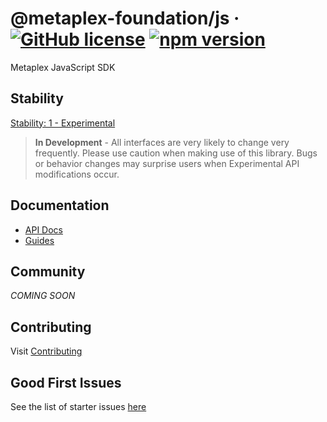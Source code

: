 # @metaplex-foundation/js &middot; [![GitHub license](https://img.shields.io/badge/license-MIT-blue.svg)](https://github.com/metaplex-foundation/js/blob/main/LICENSE) [![npm version](https://img.shields.io/npm/v/@metaplex-foundation/js.svg?style=flat)](https://www.npmjs.com/package/@metaplex-foundation/js)

Metaplex JavaScript SDK

## Stability

[Stability: 1 - Experimental](https://docs.metaplex.com/stability)

> **In Development** - All interfaces are very likely to change very frequently.
Please use caution when making use of this library. Bugs or behavior changes may
surprise users when Experimental API modifications occur.

## Documentation

- [API Docs](https://metaplex-foundation.github.io/js)
- [Guides](https://docs.metaplex.com/sdk/js/getting-started)

## Community

_COMING SOON_

## Contributing
Visit [Contributing](CONTRIBUTING.md)

## Good First Issues

See the list of starter issues [here](https://github.com/metaplex-foundation/js/issues?q=is%3Aissue+is%3Aopen+label%3A%22good+first+issue%22)
